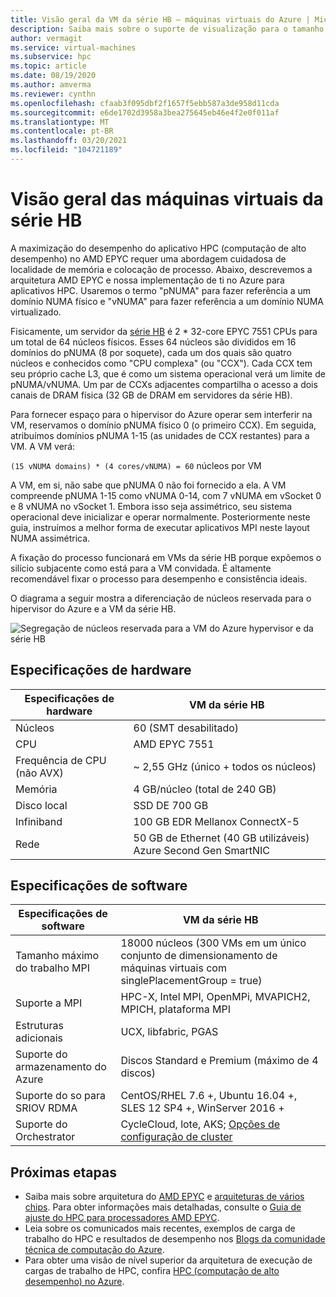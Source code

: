 ```yaml
---
title: Visão geral da VM da série HB – máquinas virtuais do Azure | Microsoft Docs
description: Saiba mais sobre o suporte de visualização para o tamanho da VM da série HB no Azure.
author: vermagit
ms.service: virtual-machines
ms.subservice: hpc
ms.topic: article
ms.date: 08/19/2020
ms.author: amverma
ms.reviewer: cynthn
ms.openlocfilehash: cfaab3f095dbf2f1657f5ebb587a3de958d11cda
ms.sourcegitcommit: e6de1702d3958a3bea275645eb46e4f2e0f011af
ms.translationtype: MT
ms.contentlocale: pt-BR
ms.lasthandoff: 03/20/2021
ms.locfileid: "104721189"
---
```

# <a name="hb-series-virtual-machines-overview"></a>Visão geral das máquinas virtuais da série HB

A maximização do desempenho do aplicativo HPC (computação de alto desempenho) no AMD EPYC requer uma abordagem cuidadosa de localidade de memória e colocação de processo. Abaixo, descrevemos a arquitetura AMD EPYC e nossa implementação de ti no Azure para aplicativos HPC. Usaremos o termo "pNUMA" para fazer referência a um domínio NUMA físico e "vNUMA" para fazer referência a um domínio NUMA virtualizado.

Fisicamente, um servidor da [série HB](../../hb-series.md) é 2 * 32-core EPYC 7551 CPUs para um total de 64 núcleos físicos. Esses 64 núcleos são divididos em 16 domínios do pNUMA (8 por soquete), cada um dos quais são quatro núcleos e conhecidos como "CPU complexa" (ou "CCX"). Cada CCX tem seu próprio cache L3, que é como um sistema operacional verá um limite de pNUMA/vNUMA. Um par de CCXs adjacentes compartilha o acesso a dois canais de DRAM física (32 GB de DRAM em servidores da série HB).

Para fornecer espaço para o hipervisor do Azure operar sem interferir na VM, reservamos o domínio pNUMA físico 0 (o primeiro CCX). Em seguida, atribuímos domínios pNUMA 1-15 (as unidades de CCX restantes) para a VM. A VM verá:

`(15 vNUMA domains) * (4 cores/vNUMA) = 60` núcleos por VM

A VM, em si, não sabe que pNUMA 0 não foi fornecido a ela. A VM compreende pNUMA 1-15 como vNUMA 0-14, com 7 vNUMA em vSocket 0 e 8 vNUMA no vSocket 1. Embora isso seja assimétrico, seu sistema operacional deve inicializar e operar normalmente. Posteriormente neste guia, instruímos a melhor forma de executar aplicativos MPI neste layout NUMA assimétrica.

A fixação do processo funcionará em VMs da série HB porque expõemos o silício subjacente como está para a VM convidada. É altamente recomendável fixar o processo para desempenho e consistência ideais.

O diagrama a seguir mostra a diferenciação de núcleos reservada para o hipervisor do Azure e a VM da série HB.

![Segregação de núcleos reservada para a VM do Azure hypervisor e da série HB](./media/hb-series-overview/segregation-cores.png)

## <a name="hardware-specifications"></a>Especificações de hardware

| Especificações de hardware                | VM da série HB                     |
|----------------------------------|----------------------------------|
| Núcleos                            | 60 (SMT desabilitado)                |
| CPU                              | AMD EPYC 7551                    |
| Frequência de CPU (não AVX)          | ~ 2,55 GHz (único + todos os núcleos)   |
| Memória                           | 4 GB/núcleo (total de 240 GB)         |
| Disco local                       | SSD DE 700 GB                       |
| Infiniband                       | 100 GB EDR Mellanox ConnectX-5 |
| Rede                          | 50 GB de Ethernet (40 GB utilizáveis) Azure Second Gen SmartNIC |

## <a name="software-specifications"></a>Especificações de software

| Especificações de software           |VM da série HB           |
|-----------------------------|-----------------------|
| Tamanho máximo do trabalho MPI            | 18000 núcleos (300 VMs em um único conjunto de dimensionamento de máquinas virtuais com singlePlacementGroup = true)  |
| Suporte a MPI                 | HPC-X, Intel MPI, OpenMPi, MVAPICH2, MPICH, plataforma MPI  |
| Estruturas adicionais       | UCX, libfabric, PGAS |
| Suporte do armazenamento do Azure       | Discos Standard e Premium (máximo de 4 discos) |
| Suporte do so para SRIOV RDMA   | CentOS/RHEL 7.6 +, Ubuntu 16.04 +, SLES 12 SP4 +, WinServer 2016 +  |
| Suporte do Orchestrator        | CycleCloud, lote, AKS; [Opções de configuração de cluster](../../sizes-hpc.md#cluster-configuration-options) |

## <a name="next-steps"></a>Próximas etapas

- Saiba mais sobre arquitetura do [AMD EPYC](https://bit.ly/2Epv3kC) e [arquiteturas de vários chips](https://bit.ly/2GpQIMb). Para obter informações mais detalhadas, consulte o [Guia de ajuste do HPC para processadores AMD EPYC](https://bit.ly/2T3AWZ9).
- Leia sobre os comunicados mais recentes, exemplos de carga de trabalho do HPC e resultados de desempenho nos [Blogs da comunidade técnica de computação do Azure](https://techcommunity.microsoft.com/t5/azure-compute/bg-p/AzureCompute).
- Para obter uma visão de nível superior da arquitetura de execução de cargas de trabalho de HPC, confira [HPC (computação de alto desempenho) no Azure](/azure/architecture/topics/high-performance-computing/).
